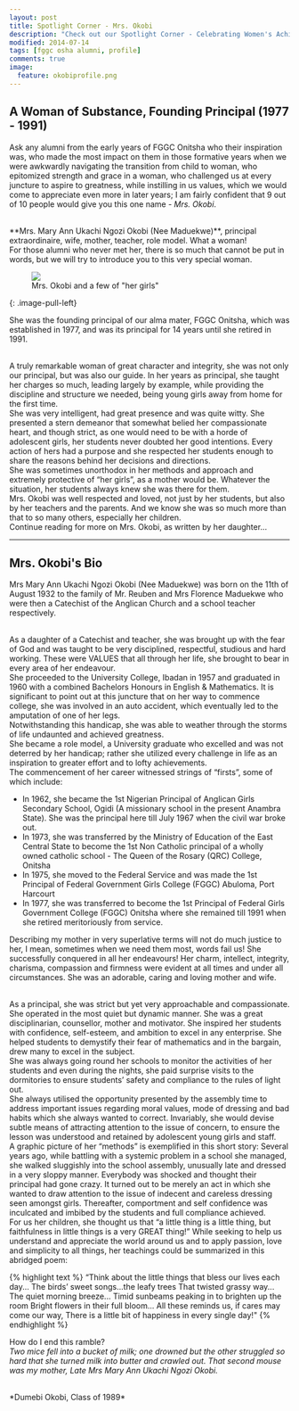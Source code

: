 ```yaml
---
layout: post
title: Spotlight Corner - Mrs. Okobi
description: "Check out our Spotlight Corner - Celebrating Women's Achievements, featuring our inestimable founding principal, Mrs. Okobi"
modified: 2014-07-14
tags: [fggc osha alumni, profile]
comments: true
image:
  feature: okobiprofile.png
---
```


## A Woman of Substance, Founding Principal (1977 - 1991)

Ask any alumni from the early years of FGGC Onitsha who their inspiration was, who made the most impact on them in those formative years when we were awkwardly navigating the transition from child to woman, who epitomized strength and grace in a woman, who challenged us at every juncture to aspire to greatness, while instilling in us values, which we would come to appreciate even more in later years; I am fairly confident that 9 out of 10 people would give you this one name - *Mrs. Okobi*.

<br>
**Mrs. Mary Ann Ukachi Ngozi Okobi (Nee Maduekwe)**, principal extraordinaire, wife, mother, teacher, role model. What a woman!

<br>
For those alumni who never met her, there is so much that cannot be put in words, but we will try to introduce you to this very special woman.

<figure>
	<a href="{{ site.url }}/images/okobigrp.gif"><img src="{{ site.url }}/images/okobigrp.gif"></a>
	<figcaption>Mrs. Okobi and a few of "her girls"</figcaption>
</figure>
{: .image-pull-left}

She was the founding principal of our alma mater, FGGC Onitsha, which was established in 1977, and was its principal for 14 years until she retired in 1991.

<br>
A truly remarkable woman of great character and integrity, she was not only our principal, but was also our guide. In her years as principal, she taught her charges so much, leading largely by example, while providing the discipline and structure we needed, being young girls away from home for the first time. 

<br>
She was very intelligent, had great presence and was quite witty. She presented a stern demeanor that somewhat belied her compassionate heart, and though strict, as one would need to be with a horde of adolescent girls, her students never doubted her good intentions. Every action of hers had a purpose and she respected her students enough to share the reasons behind her decisions and directions.

<br>
She was sometimes unorthodox in her methods and approach and extremely protective of “her girls”, as a mother would be. Whatever the situation, her students always knew she was there for them. 

<br>
Mrs. Okobi was well respected and loved, not just by her students, but also by her teachers and the parents. And we know she was so much more than that to so many others, especially her children.

<br>
Continue reading for more on Mrs. Okobi, as written by her daughter...

---

## Mrs. Okobi's Bio 

Mrs Mary Ann Ukachi Ngozi Okobi (Nee Maduekwe) was born on the 11th of August 1932 to the family of Mr. Reuben and Mrs Florence Maduekwe who were then a Catechist of the Anglican Church and a school teacher respectively. 

<br>
As a daughter of a Catechist and teacher, she was brought up with the fear of God and was taught to be very disciplined, respectful, studious and hard working. These were VALUES that all through her life, she brought to bear in every area of her endeavour. 

<br>
She proceeded to the University College, Ibadan in 1957 and graduated in 1960 with a combined Bachelors Honours in English & Mathematics. It is significant to point out at this juncture that on her way to commence college, she was involved in an auto accident, which eventually led to the amputation of one of her legs. 

<br>
Notwithstanding this handicap, she was able to weather through the storms of life undaunted and achieved greatness. 

<br>
She became a role model, a University graduate who excelled and was not deterred by her handicap; rather she utilized every challenge in life as an inspiration to greater effort and to lofty achievements. 

<br>
The commencement of her career witnessed strings of “firsts”, some of which include: 

* In 1962, she became the 1st Nigerian Principal of Anglican Girls Secondary School, Ogidi (A missionary school in the present Anambra State). She was the principal here till July 1967 when the civil war broke out. 
* In 1973, she was transferred by the Ministry of Education of the East Central State to become the 1st Non Catholic principal of a wholly owned catholic school - The Queen of the Rosary (QRC) College, Onitsha 
* In 1975, she moved to the Federal Service and was made the 1st Principal of Federal Government Girls College (FGGC) Abuloma, Port Harcourt 
* In 1977, she was transferred to become the 1st Principal of Federal Girls Government College (FGGC) Onitsha where she remained till 1991 when she retired meritoriously from service. 

Describing my mother in very superlative terms will not do much justice to her, I mean, sometimes when we need them most, words fail us! She successfully conquered in all her endeavours! Her charm, intellect, integrity, charisma, compassion and firmness were evident at all times and under all circumstances. She was an adorable, caring and loving mother and wife. 

<br>
As a principal, she was strict but yet very approachable and compassionate. She operated in the most quiet but dynamic manner. She was a great disciplinarian, counsellor, mother and motivator. She inspired her students with confidence, self-esteem, and ambition to excel in any enterprise. She helped students to demystify their fear of mathematics and in the bargain, drew many to excel in the subject. 

<br>
She was always going round her schools to monitor the activities of her students and even during the nights, she paid surprise visits to the dormitories to ensure students’ safety and compliance to the rules of light out. 

<br>
She always utilised the opportunity presented by the assembly time to address important issues regarding moral values, mode of dressing and bad habits which she always wanted to correct. Invariably, she would devise subtle means of attracting attention to the issue of concern, to ensure the lesson was understood and retained by adolescent young girls and staff. 

<br>
A graphic picture of her “methods” is exemplified in this short story: Several years ago, while battling with a systemic problem in a school she managed, she walked sluggishly into the school assembly, unusually late and dressed in a very sloppy manner. Everybody was shocked and thought their principal had gone crazy. It turned out to be merely an act in which she wanted to draw attention to the issue of indecent and careless dressing seen amongst girls. Thereafter, comportment and self confidence was inculcated and imbibed by the students and full compliance achieved. 

<br>
For us her children, she thought us that “a little thing is a little thing, but faithfulness in little things is a very GREAT thing!” While seeking to help us understand and appreciate the world around us and to apply passion, love and simplicity to all things, her teachings could be summarized in this abridged poem: 

{% highlight text %}
“Think about the little things that bless our lives each day... 
The birds’ sweet songs...the leafy trees 
That twisted grassy way... 
The quiet morning breeze... 
Timid sunbeams peaking in to brighten up the room 
Bright flowers in their full bloom... 
All these reminds us, if cares may come our way, 
There is a little bit of happiness in every single day!" 
{% endhighlight %}

How do I end this ramble? 
<br>
*Two mice fell into a bucket of milk; one drowned but the other struggled so hard that she turned milk into butter and crawled out.  That second mouse was my mother, Late Mrs Mary Ann Ukachi Ngozi Okobi.*

<br>
*Dumebi Okobi, Class of 1989*
